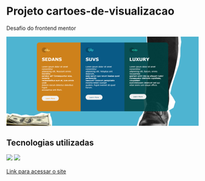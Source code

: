 <h1>Projeto cartoes-de-visualizacao</h1>
<p> Desafio do frontend mentor</p>
<img src="images/Captura de tela.PNG" alt="imagem so site">
<h2>Tecnologias utilizadas</h2>
<div>
    <img src="https://img.shields.io/badge/HTML5-E34F26?style=for-the-badge&logo=html5&logoColor=white">
    <img src="https://img.shields.io/badge/CSS3-1572B6?style=for-the-badge&logo=css3&logoColor=white">
</div> <br>
<a href="https://joaovitor2004.github.io/cartoes-de-visualizacao/">Link para acessar o site</a>
